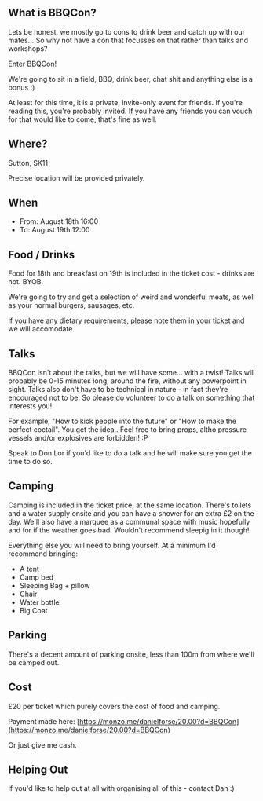 ## What is BBQCon?
Lets be honest, we mostly go to cons to drink beer and catch up with our mates... So why not have a con that focusses on that rather than talks and workshops?

Enter BBQCon!

We're going to sit in a field, BBQ, drink beer, chat shit and anything else is a bonus :)

At least for this time, it is a private, invite-only event for friends. If you're reading this, you're probably invited. If you have any friends you can vouch for that would like to come, that's fine as well.

## Where?
Sutton, SK11

Precise location will be provided privately.

## When
* From: August 18th 16:00
* To: August 19th 12:00

## Food / Drinks
Food for 18th and breakfast on 19th is included in the ticket cost - drinks are not. BYOB.

We're going to try and get a selection of weird and wonderful meats, as well as your normal burgers, sausages, etc. 

If you have any dietary requirements, please note them in your ticket and we will accomodate.

## Talks
BBQCon isn't about the talks, but we will have some... with a twist! Talks will probably be 0-15 minutes long, around the fire, without any powerpoint in sight. Talks also don't have to be technical in nature - in fact they're encouraged not to be. So please do volunteer to do a talk on something that interests you!

For example, "How to kick people into the future" or "How to make the perfect coctail". You get the idea.. Feel free to bring props, altho pressure vessels and/or explosives are forbidden! :P

Speak to Don Lor if you'd like to do a talk and he will make sure you get the time to do so.

## Camping
Camping is included in the ticket price, at the same location. There's toilets and a water supply onsite and you can have a shower for an extra £2 on the day. We'll also have a marquee as a communal space with music hopefully and for if the weather goes bad. Wouldn't recommend sleepig in it though!

Everything else you will need to bring yourself. At a minimum I'd recommend bringing:

* A tent
* Camp bed
* Sleeping Bag + pillow
* Chair
* Water bottle
* Big Coat

## Parking
There's a decent amount of parking onsite, less than 100m from where we'll be camped out.

## Cost
£20 per ticket which purely covers the cost of food and camping.

Payment made here: [https://monzo.me/danielforse/20.00?d=BBQCon](https://monzo.me/danielforse/20.00?d=BBQCon)

Or just give me cash.

## Helping Out
If you'd like to help out at all with organising all of this - contact Dan :)
